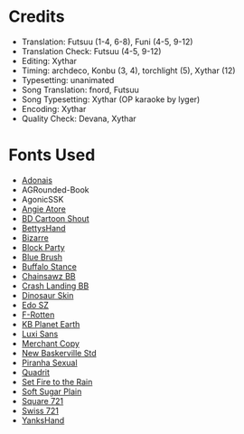 Credits
=======
* Translation: Futsuu (1-4, 6-8), Funi (4-5, 9-12)
* Translation Check: Futsuu (4-5, 9-12)
* Editing: Xythar
* Timing: archdeco, Konbu (3, 4), torchlight (5), Xythar (12)
* Typesetting: unanimated
* Song Translation: fnord, Futsuu
* Song Typesetting: Xythar (OP karaoke by lyger)
* Encoding: Xythar
* Quality Check: Devana, Xythar

Fonts Used
==========
* [Adonais](http://www.dafont.com/adonais.font)
* AGRounded-Book
* AgonicSSK
* [Angie Atore](http://www.dafont.com/angie-atore.font)
* [BD Cartoon Shout](http://www.dafont.com/bd-cartoon-shout.font)
* [BettysHand](http://www.azfonts.net/families/bettyshand.html)
* [Bizarre](http://www.dafont.com/bizarre.font)
* [Block Party](http://www.dafont.com/blockparty.font)
* [Blue Brush](https://www.t26.com/fonts/110-Blue-Brush)
* [Buffalo Stance](http://www.dafont.com/buffalostance.font)
* [Chainsawz BB](http://www.blambot.com/font_chainsawz.shtml)
* [Crash Landing BB](http://www.blambot.com/font_crashlanding.shtml)
* [Dinosaur Skin](http://www.dafont.com/dinosaur-skin.font)
* [Edo SZ](http://www.dafont.com/edo.font)
* [F-Rotten](http://www.dafont.com/f-rotten-font.font)
* [KB Planet Earth](http://www.dafont.com/kbplanetearth.font)
* [Luxi Sans](http://www.fontsquirrel.com/fonts/Luxi-Sans)
* [Merchant Copy](http://www.dafont.com/merchant-copy.font)
* [New Baskerville Std](http://www.azfonts.net/families/itc-new-baskerville-std.html)
* [Piranha Sexual](http://www.dafont.com/piranha-sexual.font)
* [Quadrit](http://www.dafont.com/quadrit.font)
* [Set Fire to the Rain](http://www.dafont.com/set-fire-to-the-rain.font)
* [Soft Sugar Plain](http://www.fontsquirrel.com/fonts/Soft-Sugar-plain)
* [Square 721](http://www.myfonts.com/fonts/bitstream/square-721/)
* [Swiss 721](http://www.myfonts.com/fonts/bitstream/swiss-721/)
* [YanksHand](http://www.azfonts.net/families/yankshand.html)
